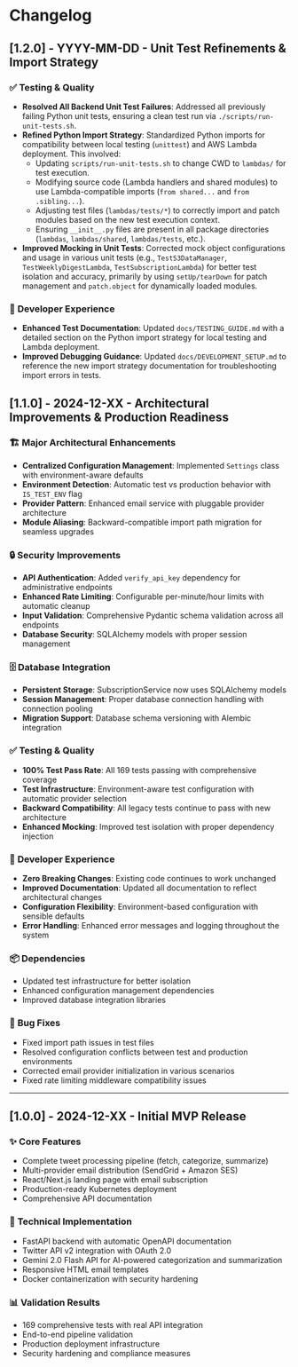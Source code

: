 # Changelog

## [1.2.0] - YYYY-MM-DD - Unit Test Refinements & Import Strategy

### ✅ **Testing & Quality**
- **Resolved All Backend Unit Test Failures**: Addressed all previously failing Python unit tests, ensuring a clean test run via `./scripts/run-unit-tests.sh`.
- **Refined Python Import Strategy**: Standardized Python imports for compatibility between local testing (`unittest`) and AWS Lambda deployment. This involved:
    - Updating `scripts/run-unit-tests.sh` to change CWD to `lambdas/` for test execution.
    - Modifying source code (Lambda handlers and shared modules) to use Lambda-compatible imports (`from shared...` and `from .sibling...`).
    - Adjusting test files (`lambdas/tests/*`) to correctly import and patch modules based on the new test execution context.
    - Ensuring `__init__.py` files are present in all package directories (`lambdas`, `lambdas/shared`, `lambdas/tests`, etc.).
- **Improved Mocking in Unit Tests**: Corrected mock object configurations and usage in various unit tests (e.g., `TestS3DataManager`, `TestWeeklyDigestLambda`, `TestSubscriptionLambda`) for better test isolation and accuracy, primarily by using `setUp/tearDown` for patch management and `patch.object` for dynamically loaded modules.

### 🔧 **Developer Experience**
- **Enhanced Test Documentation**: Updated `docs/TESTING_GUIDE.md` with a detailed section on the Python import strategy for local testing and Lambda deployment.
- **Improved Debugging Guidance**: Updated `docs/DEVELOPMENT_SETUP.md` to reference the new import strategy documentation for troubleshooting import errors in tests.

## [1.1.0] - 2024-12-XX - Architectural Improvements & Production Readiness

### 🏗️ **Major Architectural Enhancements**
- **Centralized Configuration Management**: Implemented `Settings` class with environment-aware defaults
- **Environment Detection**: Automatic test vs production behavior with `IS_TEST_ENV` flag
- **Provider Pattern**: Enhanced email service with pluggable provider architecture
- **Module Aliasing**: Backward-compatible import path migration for seamless upgrades

### 🔒 **Security Improvements**
- **API Authentication**: Added `verify_api_key` dependency for administrative endpoints
- **Enhanced Rate Limiting**: Configurable per-minute/hour limits with automatic cleanup
- **Input Validation**: Comprehensive Pydantic schema validation across all endpoints
- **Database Security**: SQLAlchemy models with proper session management

### 🗄️ **Database Integration**
- **Persistent Storage**: SubscriptionService now uses SQLAlchemy models
- **Session Management**: Proper database connection handling with connection pooling
- **Migration Support**: Database schema versioning with Alembic integration

### ✅ **Testing & Quality**
- **100% Test Pass Rate**: All 169 tests passing with comprehensive coverage
- **Test Infrastructure**: Environment-aware test configuration with automatic provider selection
- **Backward Compatibility**: All legacy tests continue to pass with new architecture
- **Enhanced Mocking**: Improved test isolation with proper dependency injection

### 🔧 **Developer Experience**
- **Zero Breaking Changes**: Existing code continues to work unchanged
- **Improved Documentation**: Updated all documentation to reflect architectural changes
- **Configuration Flexibility**: Environment-based configuration with sensible defaults
- **Error Handling**: Enhanced error messages and logging throughout the system

### 📦 **Dependencies**
- Updated test infrastructure for better isolation
- Enhanced configuration management dependencies
- Improved database integration libraries

### 🐛 **Bug Fixes**
- Fixed import path issues in test files
- Resolved configuration conflicts between test and production environments
- Corrected email provider initialization in various scenarios
- Fixed rate limiting middleware compatibility issues

---

## [1.0.0] - 2024-12-XX - Initial MVP Release

### ✨ **Core Features**
- Complete tweet processing pipeline (fetch, categorize, summarize)
- Multi-provider email distribution (SendGrid + Amazon SES)
- React/Next.js landing page with email subscription
- Production-ready Kubernetes deployment
- Comprehensive API documentation

### 🔧 **Technical Implementation**
- FastAPI backend with automatic OpenAPI documentation
- Twitter API v2 integration with OAuth 2.0
- Gemini 2.0 Flash API for AI-powered categorization and summarization
- Responsive HTML email templates
- Docker containerization with security hardening

### 📊 **Validation Results**
- 169 comprehensive tests with real API integration
- End-to-end pipeline validation
- Production deployment infrastructure
- Security hardening and compliance measures 